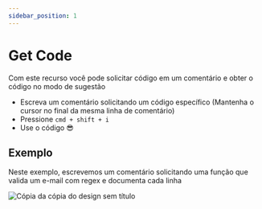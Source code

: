```yaml
---
sidebar_position: 1
---
```


# Get Code

Com este recurso você pode solicitar código em um comentário e obter o código no modo de sugestão

- Escreva um comentário solicitando um código específico (Mantenha o cursor no final da mesma linha de comentário)
- Pressione `cmd + shift + i`
- Use o código 😎

## Exemplo
Neste exemplo, escrevemos um comentário solicitando uma função que valida um e-mail com regex e documenta cada linha

![Cópia da cópia do design sem título](https://user-images.githubusercontent.com/6216945/210677720-4a2ebbf3-84a1-4972-83a0-10a265c368ab.gif)